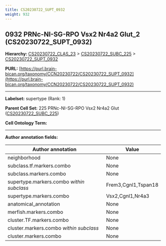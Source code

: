 ```yaml
---
title: CS20230722_SUPT_0932
weight: 932
---
```

## 0932 PRNc-NI-SG-RPO Vsx2 Nr4a2 Glut_2 (CS20230722_SUPT_0932)
<b>Hierarchy: </b>
[CS20230722_CLAS_23](../CS20230722_CLAS_23) >
[CS20230722_SUBC_225](../CS20230722_SUBC_225) >
[CS20230722_SUPT_0932](../CS20230722_SUPT_0932)

**PURL:** [https://purl.brain-bican.org/taxonomy/CCN20230722/CS20230722_SUPT_0932](https://purl.brain-bican.org/taxonomy/CCN20230722/CS20230722_SUPT_0932)

---


**Labelset:** supertype (Rank: 1)

**Parent Cell Set:** 225 PRNc-NI-SG-RPO Vsx2 Nr4a2 Glut ([CS20230722_SUBC_225](../CS20230722_SUBC_225))



**Cell Ontology Term:** 

[MARKER GENES.]: #


---

[TRANSFERRED ANNOTATIONS.]: #


[AUTHOR ANNOTATION FIELDS.]: #


**Author annotation fields:**

| Author annotation | Value |
|-------------------|-------|
|neighborhood|None|
|subclass.tf.markers.combo|None|
|subclass.markers.combo|None|
|supertype.markers.combo _within subclass_|Frem3,Cgnl1,Tspan18|
|supertype.markers.combo|Vsx2,Cgnl1,Nr4a3|
|anatomical_annotation|None|
|merfish.markers.combo|None|
|cluster.TF.markers.combo|None|
|cluster.markers.combo _within subclass_|None|
|cluster.markers.combo|None|
